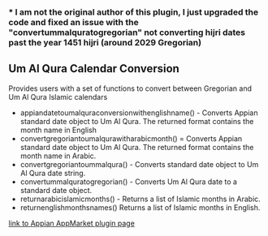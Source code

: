 ### * I am not the original author of this plugin, I just upgraded the code and fixed an issue with the "convertummalquratogregorian" not converting hijri dates past the year 1451 hijri (around 2029 Gregorian)

## Um Al Qura Calendar Conversion
Provides users with a set of functions to convert between Gregorian and Um Al Qura Islamic calendars



* appiandatetoumalquraconversionwithenglishname() - Converts Appian standard date object to Um Al Qura.  The returned format contains the month name in English
* convertgregoriantoumalqurawitharabicmonth() = Converts Appian standard date object to Um Al Qura.  The returned format contains the month name in Arabic.
* convertgregoriantoummalqura() - Converts standard date object to Um Al Qura date string.
* convertummalquratogregorian() - Converts Um Al Qura date to a standard date object.
* returnarabicislamicmonths() - Returns a list of Islamic months in Arabic.
* returnenglishmonthsnames() Returns a list of Islamic months in English.


[link to Appian AppMarket plugin page](https://community.appian.com/b/appmarket/posts/um-al-qura-calendar-conversion)
